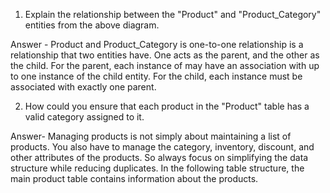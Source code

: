 1. Explain the relationship between the "Product" and "Product_Category" entities from the above diagram.

Answer - Product and Product_Category is one-to-one relationship is a relationship that two entities have. One acts as the parent, and the other as the child. For the parent, each instance of may have an association with up to one instance of the child entity. For the child, each instance must be associated with exactly one parent.


2. How could you ensure that each product in the "Product" table has a valid category assigned to it.
  
Answer- Managing products is not simply about maintaining a list of products. You also have to manage the category, inventory, discount, and other attributes of the products. So always focus on simplifying the data structure while reducing duplicates. In the following table structure, the main product table contains information about the products.
